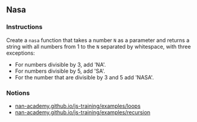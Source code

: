 ## Nasa

### Instructions

Create a `nasa` function that takes a number `N` as a parameter and returns
a string with all numbers from 1 to the `N` separated by whitespace, with three exceptions:

- For numbers divisible by 3, add 'NA'.
- For numbers divisible by 5, add 'SA'.
- For the number that are divisible by 3 and 5 add 'NASA'.

### Notions

- [nan-academy.github.io/js-training/examples/loops](https://nan-academy.github.io/js-training/examples/loops.js)
- [nan-academy.github.io/js-training/examples/recursion](https://nan-academy.github.io/js-training/examples/recursion.js)
